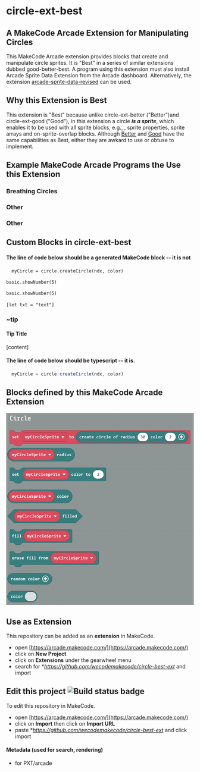 # circle-ext-best
## A MakeCode Arcade Extension for Manipulating Circles

This MakeCode Arcade extension provides blocks that create and manipulate circle sprites. It is "Best" in a series of similar extensions dubbed good-better-best. A program using this extension must also install Arcade Sprite Data Extension from the Arcade dashboard. Alternatively, the extension [arcade-sprite-data-revised](../../../arcade-sprite-data-revised) can be used.

## Why this Extension is Best
This extension is "Best" because unlike circle-ext-better ("Better")and circle-ext-good ("Good"), in this extension a circle ***is a sprite***, which enables it to be used with all sprite blocks, e.g., , sprite properties, sprite arrays and on-sprite-overlap blocks. Although [Better](../../../circle-ext-better) and [Good](../../../circle-ext-good) have the same capabilities as Best, either they are awkard to use or obtuse to implement. 

## Example MakeCode Arcade Programs the Use this Extension
### Breathing Circles
### Other
### Other

## Custom Blocks in circle-ext-best

#### The line of code below should be a generated MakeCode block -- it is not
```blocks
  myCircle = circle.createCircle(ndx, color)
```

```blocks
basic.showNumber(5)
```
```block
basic.showNumber(5)
```
 ``[let txt = "text"]``
 
 ### ~tip

#### Tip Title
[content]
 
#### The line of code below should be typescript -- it is.
```typescript
  myCircle = circle.createCircle(ndx, color)
```
## Blocks defined by this MakeCode Arcade Extension
![](circle-ext-best-blocks.png)







## Use as Extension

This repository can be added as an **extension** in MakeCode.

* open [https://arcade.makecode.com/](https://arcade.makecode.com/)
* click on **New Project**
* click on **Extensions** under the gearwheel menu
* search for **https://github.com/wecodemakecode/circle-best-ext* and import

## Edit this project ![Build status badge](https://github.com/wecodemakecode/circle-ext-with-data-ext/workflows/MakeCode/badge.svg)

To edit this repository in MakeCode.

* open [https://arcade.makecode.com/](https://arcade.makecode.com/)
* click on **Import** then click on **Import URL**
* paste **https://github.com/wecodemakecode/circle-best-ext* and click import

#### Metadata (used for search, rendering)

* for PXT/arcade
<script src="https://makecode.com/gh-pages-embed.js"></script><script>makeCodeRender("{{ site.makecode.home_url }}", "{{ site.github.owner_name }}/{{ site.github.repository_name }}");</script>
